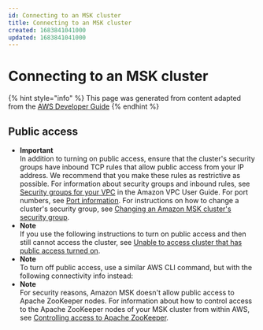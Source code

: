 ```yaml
---
id: Connecting to an MSK cluster
title: Connecting to an MSK cluster
created: 1683841041000
updated: 1683841041000
---
```

# Connecting to an MSK cluster

{% hint style="info" %}
This page was generated from content adapted from the [AWS Developer Guide](https://github.com/awsdocs/amazon-msk-developer-guide.git)
{% endhint %}

## Public access

- **Important**  
In addition to turning on public access, ensure that the cluster's security groups have inbound TCP rules that allow public access from your IP address\. We recommend that you make these rules as restrictive as possible\. For information about security groups and inbound rules, see [Security groups for your VPC](https://docs.aws.amazon.com/vpc/latest/userguide/VPC_SecurityGroups.html) in the Amazon VPC User Guide\. For port numbers, see [Port information](port-info.md)\. For instructions on how to change a cluster's security group, see [Changing an Amazon MSK cluster's security group](change-security-group.md)\.
- **Note**  
If you use the following instructions to turn on public access and then still cannot access the cluster, see [Unable to access cluster that has public access turned on](troubleshooting.md#public-access-issues)\.
- **Note**  
To turn off public access, use a similar AWS CLI command, but with the following connectivity info instead:
- **Note**  
For security reasons, Amazon MSK doesn't allow public access to Apache ZooKeeper nodes\. For information about how to control access to the Apache ZooKeeper nodes of your MSK cluster from within AWS, see [Controlling access to Apache ZooKeeper](zookeeper-security.md)\.

